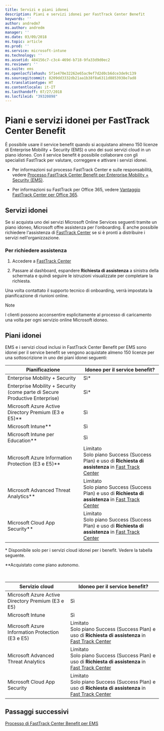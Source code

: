 ```yaml
---
title: Servizi e piani idonei
description: Piani e servizi idonei per FastTrack Center Benefit
keywords: ''
author: andredm7
ms.author: andredm
manager: ''
ms.date: 03/09/2018
ms.topic: article
ms.prod: ''
ms.service: microsoft-intune
ms.technology: ''
ms.assetid: 484156c7-c3c4-469d-b718-9fa33d9d0ec2
ms.reviewer: ''
ms.suite: ems
ms.openlocfilehash: 5f1e470e32262e65ac9ef7d2d0cb6dce3de9c139
ms.sourcegitcommit: 8209dd3332db21aa1b38f8a6311d8853938e7ad8
ms.translationtype: HT
ms.contentlocale: it-IT
ms.lasthandoff: 07/27/2018
ms.locfileid: "39320898"
---
```

# <a name="fasttrack-center-benefit-eligible-services-and-plans"></a>Piani e servizi idonei per FastTrack Center Benefit
È possibile usare il service benefit quando si acquistano almeno 150 licenze di Enterprise Mobility + Security (EMS) o uno dei suoi servizi cloud in un piano idoneo. Con il service benefit è possibile collaborare con gli specialisti FastTrack per valutare, correggere e attivare i servizi idonei.

- Per informazioni sul processo FastTrack Center e sulle responsabilità, vedere [Processo FastTrack Center Benefit per Enterprise Mobility + Security (EMS)](fasttrack-center-benefit-process-for-enterprise-mobility-suite-ems.md).

- Per informazioni su FastTrack per Office 365, vedere [Vantaggio FastTrack Center per Office 365](https://docs.microsoft.com/fasttrack/fasttrack-benefit-for-office-365).

## <a name="eligible-services"></a>Servizi idonei

Se si acquista uno dei servizi Microsoft Online Services seguenti tramite un piano idoneo, Microsoft offre assistenza per l'onboarding. È anche possibile richiedere l'assistenza di [FastTrack Center](http://fasttrack.microsoft.com/) se si è pronti a distribuire i servizi nell'organizzazione.

### <a name="to-request-assistance"></a>Per richiedere assistenza

1. Accedere a [FastTrack Center](http://fasttrack.microsoft.com/)

2. Passare al dashboard, espandere **Richiesta di assistenza** a sinistra della schermata e quindi seguire le istruzioni visualizzate per completare la richiesta.

Una volta contattato il supporto tecnico di onboarding, verrà impostata la pianificazione di riunioni online.

> [!NOTE]
> I clienti possono acconsentire esplicitamente al processo di caricamento una volta per ogni servizio online Microsoft idoneo.

## <a name="eligible-plans"></a>Piani idonei
EMS e i servizi cloud inclusi in FastTrack Center Benefit per EMS sono idonei per il service benefit se vengono acquistate almeno 150 licenze per una sottoscrizione in uno dei piani idonei seguenti:

|Pianificazione|Idoneo per il service benefit?|
|--------|-------------------------------------|
|Enterprise Mobility + Security |Sì*|
|Enterprise Mobility + Security (come parte di Secure Productive Enterprise)|Sì*|
|Microsoft Azure Active Directory Premium (E3 e E5)**|Sì|
|Microsoft Intune**|Sì|
|Microsoft Intune per Education** |Sì |
|Microsoft Azure Information Protection (E3 e E5)**|Limitato</br>Solo piano Success (Success Plan) e uso di **Richiesta di assistenza** in [Fast Track Center](https://fasttrack.microsoft.com/)|
|Microsoft Advanced Threat Analytics**|Limitato</br>Solo piano Success (Success Plan) e uso di **Richiesta di assistenza** in [Fast Track Center](https://fasttrack.microsoft.com/)|
|Microsoft Cloud App Security**|Limitato</br>Solo piano Success (Success Plan) e uso di **Richiesta di assistenza** in [Fast Track Center](https://fasttrack.microsoft.com/)|

&ast; Disponibile solo per i servizi cloud idonei per i benefit. Vedere la tabella seguente.

**Acquistato come piano autonomo.

&nbsp;

|Servizio cloud|Idoneo per il service benefit?|
|--------|-------------------------------------|
|Microsoft Azure Active Directory Premium (E3 e E5)|Sì|
|Microsoft Intune|Sì|
|Microsoft Azure Information Protection (E3 e E5)|Limitato</br>Solo piano Success (Success Plan) e uso di **Richiesta di assistenza** in [Fast Track Center](https://fasttrack.microsoft.com/)|
|Microsoft Advanced Threat Analytics|Limitato</br>Solo piano Success (Success Plan) e uso di **Richiesta di assistenza** in [Fast Track Center](https://fasttrack.microsoft.com/)|
|Microsoft Cloud App Security|Limitato</br>Solo piano Success (Success Plan) e uso di **Richiesta di assistenza** in [Fast Track Center](https://fasttrack.microsoft.com/)|

## <a name="next-steps"></a>Passaggi successivi

[Processo di FastTrack Center Benefit per EMS](fasttrack-center-benefit-process-for-ems-environment-expectations.md)
